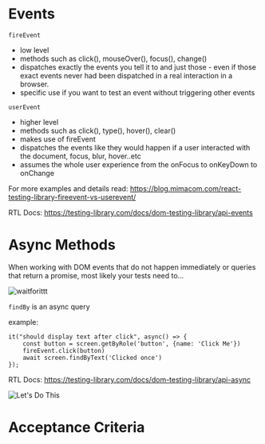 # Events

`fireEvent`

- low level
- methods such as click(), mouseOver(), focus(), change()
- dispatches exactly the events you tell it to and just those - even if those exact events never had been dispatched in a real interaction in a browser.
- specific use if you want to test an event without triggering other events

`userEvent`

- higher level
- methods such as click(), type(), hover(), clear()
- makes use of fireEvent
- dispatches the events like they would happen if a user interacted with the document, focus, blur, hover..etc
- assumes the whole user experience from the onFocus to onKeyDown to onChange

For more examples and details read: https://blog.mimacom.com/react-testing-library-fireevent-vs-userevent/

RTL Docs: https://testing-library.com/docs/dom-testing-library/api-events

# Async Methods

When working with DOM events that do not happen immediately or queries that return a promise, most likely your tests need to...

![waitforittt](https://c.tenor.com/-kVddMMzOU4AAAAM/psych-shawn.gif)

`findBy` is an async query

example:

```
it("should display text after click", async() => {
    const button = screen.getByRole('button', {name: 'Click Me'})
    fireEvent.click(button)
    await screen.findByText('Clicked once')
});
```

RTL Docs: https://testing-library.com/docs/dom-testing-library/api-async

![Let's Do This](https://media0.giphy.com/media/BpGWitbFZflfSUYuZ9/giphy.gif)

# Acceptance Criteria
